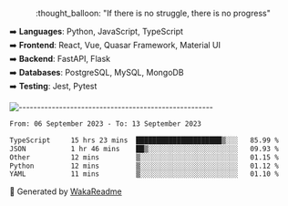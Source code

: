 <p align="center"> 
  :thought_balloon: "If there is no struggle, there is no progress"
</p>

<p align="left">
  ➡️ <strong>Languages</strong>: Python, JavaScript, TypeScript<br>
  ➡️ <strong>Frontend</strong>: React, Vue, Quasar Framework, Material UI<br>
  ➡️ <strong>Backend</strong>: FastAPI, Flask<br>
  ➡️ <strong>Databases</strong>: PostgreSQL, MySQL, MongoDB<br>
  ➡️ <strong>Testing</strong>: Jest, Pytest<br>
</p>

![-----------------------------------------------------](https://raw.githubusercontent.com/andreasbm/readme/master/assets/lines/vintage.png)

<!--START_SECTION:waka-->

```txt
From: 06 September 2023 - To: 13 September 2023

TypeScript     15 hrs 23 mins  █████████████████████▒░░░   85.99 %
JSON           1 hr 46 mins    ██▒░░░░░░░░░░░░░░░░░░░░░░   09.93 %
Other          12 mins         ▒░░░░░░░░░░░░░░░░░░░░░░░░   01.15 %
Python         12 mins         ▒░░░░░░░░░░░░░░░░░░░░░░░░   01.12 %
YAML           11 mins         ▒░░░░░░░░░░░░░░░░░░░░░░░░   01.10 %
```

<!--END_SECTION:waka-->


🚀 Generated by [WakaReadme](https://github.com/athul/waka-readme)
